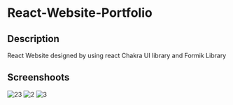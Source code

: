# React-Website-Portfolio

## Description
React Website designed by using react Chakra UI library and Formik Library

## Screenshoots
![23](https://github.com/OmarGaafar1/React-Website-Portfolio/assets/92587188/35c61917-bebd-4533-903f-82a6007eea2c)
![2](https://github.com/OmarGaafar1/React-Website-Portfolio/assets/92587188/83213254-7617-4dd9-b93b-8e6ede6619e8)
![3](https://github.com/OmarGaafar1/React-Website-Portfolio/assets/92587188/69d2db83-8473-4248-a772-7f70925f225a)
